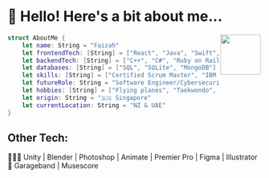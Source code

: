 <h1>👋 Hello! Here's a bit about me...</h1><img src="https://media.giphy.com/media/lP8xu5t2DLGG045H8F/giphy.gif" width="80" align="right">



```swift
struct AboutMe {
    let name: String = "Faizah"
    let frontendTech: [String] = ["React", "Java", "Swift", "Kotlin"]
    let backendTech: [String] = ["C++", "C#", "Ruby on Rails", "PHP", "Java"]
    let databases: [String] = ["SQL", "SQLite", "MongoDB"]
    let skills: [String] = ["Certified Scrum Master", "IBM Cybersecurity Analyst"]
    let futureRole: String = "Software Engineer/Cybersecurity Analyst"
    let hobbies: [String] = ["Flying planes", "Taekwondo", "Piano"]
    let origin: String = "🇸🇬 Singapore"
    let currentLocation: String = "NZ & UAE"
}


```
## Other Tech:
👩🏻‍💻 Unity | Blender | Photoshop | Animate | Premier Pro | Figma | Illustrator <br>
🎹 Garageband | Musescore





